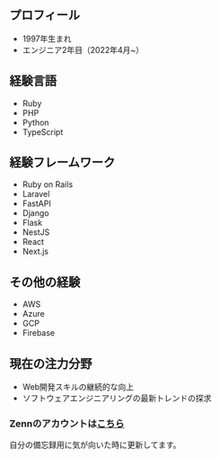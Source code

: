 ## プロフィール

- 1997年生まれ
- エンジニア2年目（2022年4月~）

## 経験言語

- Ruby
- PHP
- Python
- TypeScript


## 経験フレームワーク

- Ruby on Rails
- Laravel
- FastAPI
- Django
- Flask
- NestJS
- React
- Next.js


## その他の経験

- AWS
- Azure
- GCP
- Firebase


## 現在の注力分野

- Web開発スキルの継続的な向上
- ソフトウェアエンジニアリングの最新トレンドの探求


### Zennのアカウントは[こちら](https://zenn.dev/hisasy)
自分の備忘録用に気が向いた時に更新してます。
